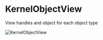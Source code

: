# KernelObjectView
View handles and object for each object type

![KernelObjectView](https://github.com/zodiacon/KernelObjectView/blob/master/KernelObjectView.PNG)

